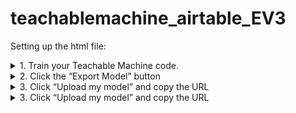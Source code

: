 # teachablemachine_airtable_EV3

Setting up the html file:
<details>
<summary>1.	Train your Teachable Machine code. </summary>

<h3> </h3>
</br>
</br> 

![login screen](/images/airtable_welcome.png)

</br>
</br>
</details>
 
<details>
<summary> 2.	Click the “Export Model” button</summary>

<h3></h3>
</br>
</br> 

![login screen](/images/airtable_welcome.png)

</br>
</br>
</details>
 
<details>
<summary>3.	Click “Upload my model” and copy the URL  </summary>

<h3> 1.	Train your Teachable Machine code.</h3>
</br>
</br> 

![login screen](/images/airtable_welcome.png)

</br>
</br>
</details>

<details>
<summary>3.	Click “Upload my model” and copy the URL  </summary>

<h3> 4.	Download and open the TeachableAudio.html file. Add your APIKey, Systemlink Tag, and the URL from Teachable Machines.
 </h3>
</br>
</br> 

![login screen](/images/airtable_welcome.png)

</br>
</br>
</details>
